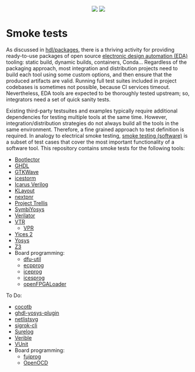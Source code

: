 <p align="center">
  <a title="hdl/packages GitHub repository" href="https://github.com/hdl/packages"><img src="https://img.shields.io/badge/hdl-packages-f2f1ef.svg?longCache=true&style=flat-square&logo=GitHub&logoColor=f2f1ef"></a><!--
  -->
  <a title="hdl/community on gitter.im" href="https://gitter.im/hdl/community"><img src="https://img.shields.io/gitter/room/hdl/community.svg?longCache=true&style=flat-square&logo=gitter&logoColor=fff&color=4db797"></a><!--
  -->
</p>

# Smoke tests

As discussed in [hdl/packages](https://github.com/hdl/packages), there is a thriving activity for providing ready-to-use packages of open source [electronic design automation (EDA)](https://en.wikipedia.org/wiki/Electronic_design_automation) tooling: static build, dynamic builds, containers, Conda... Regardless of the packaging approach, most integration and distribution projects need to build each tool using some custom options, and then ensure that the produced artifacts are valid. Running full test suites included in project codebases is sometimes not possible, because CI services timeout. Nevertheless, EDA tools are expected to be thoroughly tested upstream; so, integrators need a set of quick sanity tests.

Existing third-party testsuites and examples typically require additional dependencies for testing multiple tools at the same time. However, integration/distribution strategies do not always build all the tools in the same environment. Therefore, a fine grained approach to test definition is required. In analogy to electrical smoke testing, [smoke testing (software)](https://en.wikipedia.org/wiki/Smoke_testing_%28software%29) is a subset of test cases that cover the most important functionality of a software tool. This repository contains smoke tests for the following tools:

- [Bootlector](https://hdl.github.io/awesome/items/boolector)
- [GHDL](https://hdl.github.io/awesome/items/ghdl)
- [GTKWave](https://hdl.github.io/awesome/items/gtkwave)
- [icestorm](https://hdl.github.io/awesome/items/icestorm)
- [Icarus Verilog](https://hdl.github.io/awesome/items/iverilog)
- [KLayout](https://hdl.github.io/awesome/items/klayout)
- [nextpnr](https://hdl.github.io/awesome/items/nextpnr)
- [Project Trellis](https://hdl.github.io/awesome/items/prjtrellis)
- [SymbiYosys](https://hdl.github.io/awesome/items/symbiyosys)
- [Verilator](https://hdl.github.io/awesome/items/verilator)
- [VTR](https://hdl.github.io/awesome/items/vtr)
  - [VPR](https://hdl.github.io/awesome/items/vpr)
- [Yices 2](https://hdl.github.io/awesome/items/yices2)
- [Yosys](https://hdl.github.io/awesome/items/yosys)
- [Z3](https://hdl.github.io/awesome/items/z3)
- Board programming:
  - [dfu-util](https://hdl.github.io/awesome/items/dfu-util)
  - [ecpprog](https://hdl.github.io/awesome/items/ecpprog)
  - [iceprog](https://hdl.github.io/awesome/items/icestorm)
  - [icesprog](https://github.com/wuxx/icesugar/tree/master/tools)
  - [openFPGALoader](https://hdl.github.io/awesome/items/openfpgaloader)

To Do:

- [cocotb](https://hdl.github.io/awesome/items/cocotb)
- [ghdl-yosys-plugin](https://hdl.github.io/awesome/items/ghdl-yosys-plugin)
- [netlistsvg](https://hdl.github.io/awesome/items/netlistsvg)
- [sigrok-cli](https://hdl.github.io/awesome/items/sigrok-cli)
- [Surelog](https://hdl.github.io/awesome/items/surelog)
- [Verible](https://hdl.github.io/awesome/items/verible)
- [VUnit](https://hdl.github.io/awesome/items/vunit)
- Board programming:
  - [fujprog](https://hdl.github.io/awesome/items/fujprog)
  - [OpenOCD](https://hdl.github.io/awesome/items/openocd)

